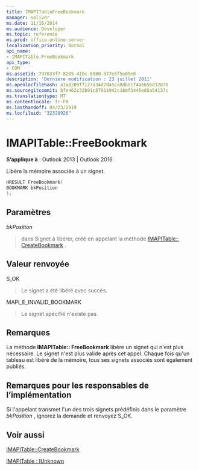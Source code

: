 ```yaml
---
title: IMAPITableFreeBookmark
manager: soliver
ms.date: 11/16/2014
ms.audience: Developer
ms.topic: reference
ms.prod: office-online-server
localization_priority: Normal
api_name:
- IMAPITable.FreeBookmark
api_type:
- COM
ms.assetid: 797833f7-8295-41bc-8980-977e5f5e05e8
description: 'Dernière modification : 23 juillet 2011'
ms.openlocfilehash: a1ad209ff127a34d7da5ca8dbe1f4a6656d32876
ms.sourcegitcommit: 8fe462c32b91c87911942c188f3445e85a54137c
ms.translationtype: MT
ms.contentlocale: fr-FR
ms.lasthandoff: 04/23/2019
ms.locfileid: "32328926"
---
```

# <a name="imapitablefreebookmark"></a>IMAPITable::FreeBookmark

  
  
**S’applique à** : Outlook 2013 | Outlook 2016 
  
Libère la mémoire associée à un signet.
  
```cpp
HRESULT FreeBookmark(
BOOKMARK bkPosition
);
```

## <a name="parameters"></a>Paramètres

 _bkPosition_
  
> dans Signet à libérer, créé en appelant la méthode [IMAPITable:: CreateBookmark](imapitable-createbookmark.md) . 
    
## <a name="return-value"></a>Valeur renvoyée

S_OK 
  
> Le signet a été libéré avec succès.
    
MAPI_E_INVALID_BOOKMARK 
  
> Le signet spécifié n'existe pas.
    
## <a name="remarks"></a>Remarques

La méthode **IMAPITable:: FreeBookmark** libère un signet qui n'est plus nécessaire. Le signet n'est plus valide après cet appel. Chaque fois qu'un tableau est libéré de la mémoire, tous ses signets associés sont également publiés. 
  
## <a name="notes-to-implementers"></a>Remarques pour les responsables de l’implémentation

Si l'appelant transmet l'un des trois signets prédéfinis dans le paramètre _bkPosition_ , ignorez la demande et renvoyez S_OK. 
  
## <a name="see-also"></a>Voir aussi



[IMAPITable::CreateBookmark](imapitable-createbookmark.md)
  
[IMAPITable : IUnknown](imapitableiunknown.md)

